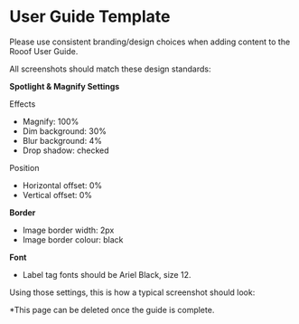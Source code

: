 # User Guide Template

Please use consistent branding/design choices when adding content to the Rooof User Guide. 

All screenshots should match these design standards: 

**Spotlight & Magnify Settings**

Effects
- Magnify: 100%
- Dim background: 30%
- Blur background: 4%
- Drop shadow: checked

Position
- Horizontal offset: 0%
- Vertical offset: 0%


**Border**

- Image border width: 2px
- Image border colour: black

**Font** 

- Label tag fonts should be Ariel Black, size 12.

Using those settings, this is how a typical screenshot should look:



*This page can be deleted once the guide is complete. 